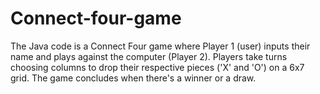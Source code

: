 # Connect-four-game
The Java code is a Connect Four game where Player 1 (user) inputs their name and plays against the computer (Player 2). Players take turns choosing columns to drop their respective pieces ('X' and 'O') on a 6x7 grid. The game concludes when there's a winner or a draw.
